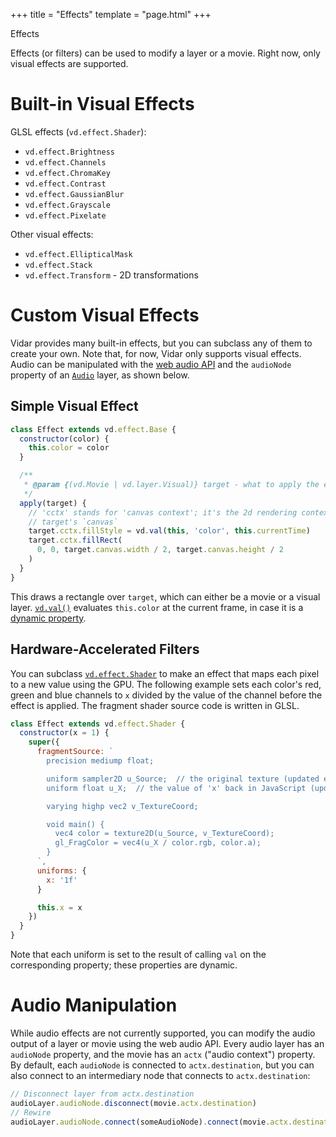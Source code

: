 +++
title = "Effects"
template = "page.html"
+++

<div class="heading-text">Effects</div>

Effects (or filters) can be used to modify a layer or a movie. Right now, only
visual effects are supported.

# Built-in Visual Effects

GLSL effects (`vd.effect.Shader`):
- `vd.effect.Brightness`
- `vd.effect.Channels`
- `vd.effect.ChromaKey`
- `vd.effect.Contrast`
- `vd.effect.GaussianBlur`
- `vd.effect.Grayscale`
- `vd.effect.Pixelate`

Other visual effects:
- `vd.effect.EllipticalMask`
- `vd.effect.Stack`
- `vd.effect.Transform` - 2D transformations

# Custom Visual Effects

Vidar provides many built-in effects, but you can subclass any of them to create
your own. Note that, for now, Vidar only supports visual effects. Audio can be
manipulated with the [web audio API] and the `audioNode` property of an
[`Audio`] layer, as shown below.

## Simple Visual Effect

```js
class Effect extends vd.effect.Base {
  constructor(color) {
    this.color = color
  }

  /**
   * @param {(vd.Movie | vd.layer.Visual)} target - what to apply the effect to
   */
  apply(target) {
    // 'cctx' stands for 'canvas context'; it's the 2d rendering context of the
    // target's `canvas`
    target.cctx.fillStyle = vd.val(this, 'color', this.currentTime)
    target.cctx.fillRect(
      0, 0, target.canvas.width / 2, target.canvas.height / 2
    )
  }
}
```

This draws a rectangle over `target`, which can either be a movie or a visual
layer. [`vd.val()`](/docs/api/index.html#val) evaluates `this.color` at the current
frame, in case it is a [dynamic property](../dynamic-properties.md).

## Hardware-Accelerated Filters

You can subclass [`vd.effect.Shader`](/docs/api/classes/effect.shader.html) to make
an effect that maps each pixel to a new value using the GPU. The following
example sets each color's red, green and blue channels to `x` divided by the
value of the channel before the effect is applied. The fragment shader source
code is written in GLSL.

```js
class Effect extends vd.effect.Shader {
  constructor(x = 1) {
    super({
      fragmentSource: `
        precision mediump float;

        uniform sampler2D u_Source;  // the original texture (updated every frame)
        uniform float u_X;  // the value of 'x' back in JavaScript (updated every frame)

        varying highp vec2 v_TextureCoord;

        void main() {
          vec4 color = texture2D(u_Source, v_TextureCoord);
          gl_FragColor = vec4(u_X / color.rgb, color.a);
        }
      `,
      uniforms: {
        x: '1f'
      }

      this.x = x
    })
  }
}
```

Note that each uniform is set to the result of calling `val` on the
corresponding property; these properties are dynamic.

# Audio Manipulation

While audio effects are not currently supported, you can modify the audio output
of a layer or movie using the web audio API. Every audio layer has an
`audioNode` property, and the movie has an `actx` ("audio context") property. By
default, each `audioNode` is connected to `actx.destination`, but you can also connect to an
intermediary node that connects to `actx.destination`:

```js
// Disconnect layer from actx.destination
audioLayer.audioNode.disconnect(movie.actx.destination)
// Rewire
audioLayer.audioNode.connect(someAudioNode).connect(movie.actx.destination)
```

[web audio API]: https://developer.mozilla.org/en-US/docs/Web/API/Web_Audio_API
[`Audio`]: ../api/classes/layer.audio.html
